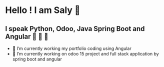 # Hello ! I am Saly 👋

## I speak Python, Odoo, Java Spring Boot and Angular :triumph: :triumph: :muscle:


- 🌱 I’m currently working my portfolio coding using Angular 
- 🔭 I’m currently working on odoo 15 project and full stack application by spring boot and angular

 
<!--
**elmaroufa/elmaroufa** is a ✨ _special_ ✨ repository because its `README.md` (this file) appears on your GitHub profile.

Here are some ideas to get you started:

- 🔭 I’m currently working on ...
- 🌱 I’m currently learning ...
- 👯 I’m looking to collaborate on ...
- 🤔 I’m looking for help with ...
- 💬 Ask me about ...
- 📫 How to reach me: ...
- 😄 Pronouns: ...
- ⚡ Fun fact: ...
-->
